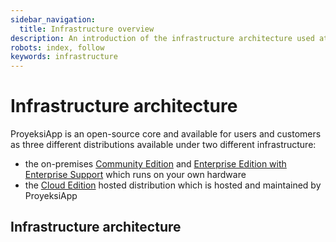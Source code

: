 ```yaml
---
sidebar_navigation:
  title: Infrastructure overview
description: An introduction of the infrastructure architecture used at ProyeksiApp.
robots: index, follow
keywords: infrastructure
---
```


# Infrastructure architecture

ProyeksiApp is an open-source core and available for users and customers as three different distributions available under two different infrastructure:

- the on-premises [Community Edition](https://www.proyeksi.id/download-and-installation/) and [Enterprise Edition with Enterprise Support](https://www.proyeksi.id/enterprise-edition/) which runs on your own hardware
- the [Cloud Edition](https://www.proyeksi.id/hosting/) hosted distribution which is hosted and maintained by ProyeksiApp


## Infrastructure architecture

